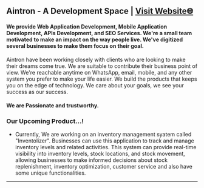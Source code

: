## Aintron - A Development Space | <u> [Visit Website🌐](https://aintron.com/) </u>

</div> <div align="start">
  
#### We provide Web Application Development, Mobile Application Development, APIs Development, and SEO Services. We're a small team motivated to make an impact on the way people live. We've digitized several businesses to make them focus on their goal.

Aintron have been working closely with clients who are looking to make their dreams come true. We are suitable to contribute their business point of view. We're reachable anytime on WhatsApp, email, mobile, and any other system you prefer to make your life easier.
We build the products that keeps you on the edge of technology. We care about your goals, we see your success as our success.

</div>
  
#### We are Passionate and trustworthy.

<!-- <div align="center">
  
  <video width="430" src="https://user-images.githubusercontent.com/92919697/219597856-e0e03c99-e095-4f14-a9bb-696c46e5cfd0.MOV" />

  
  </div> -->


 <div align="start">
 
 ### Our Upcoming Product...!
- Currently, We are working on an inventory management syatem called "Inventolizer". Businesses can use this application to track and manage inventory levels and related activities. This system can provide real-time visibility into inventory levels, stock locations, and stock movement, allowing businesses to make informed decisions about stock replenishment, inventory optimization, customer service and also have some unique functionalities.

</div>

<hr/>


<!-- 

<div align="center" >

## *💻 TECHNOLOGIES THAT WE MOSTLY USE* ⇘
  
  </div>

</br>

<div align="center" >
 
[![React Badge](https://img.shields.io/badge/-React-61DBFB?style=for-the-badge&labelColor=black&logo=react&logoColor=61DBFB)](#)
[![Next.js Badge](https://img.shields.io/badge/next.js-000000?style=for-the-badge&logo=nextdotjs&logoColor=white)](#)
[![React Native Badge](https://img.shields.io/badge/React_Native-20232A?style=for-the-badge&logo=react&logoColor=61DAFB)](#)
[![REDUX Badge](https://img.shields.io/badge/Redux-593D88?style=for-the-badge&logo=redux&logoColor=white)](#)
 [![Vite Badge](https://img.shields.io/badge/Vite-B73BFE?style=for-the-badge&logo=vite&logoColor=FFD62E)](#)
[![TypeScript Badge](https://img.shields.io/badge/TypeScript-007ACC?style=for-the-badge&logo=typescript&logoColor=white)](#)
[![Javascript Badge](https://img.shields.io/badge/-Javascript-F0DB4F?style=for-the-badge&labelColor=black&logo=javascript&logoColor=F0DB4F)](#)
[![Nodejs Badge](https://img.shields.io/badge/-Nodejs-3C873A?style=for-the-badge&labelColor=black&logo=node.js&logoColor=3C873A)](#)
![EXPRESS JS](https://img.shields.io/badge/Express.js-000000?style=for-the-badge&logo=express&logoColor=white)&nbsp;
![MONGODB](https://img.shields.io/badge/MongoDB-4EA94B?style=for-the-badge&logo=mongodb&logoColor=white)&nbsp;
![HTML 5](https://img.shields.io/badge/HTML5-E34F26?style=for-the-badge&logo=html5&logoColor=white)&nbsp;
![CSS](https://img.shields.io/badge/CSS3-1572B6?style=for-the-badge&logo=css3&logoColor=white)&nbsp;
[![SASS Badge](https://img.shields.io/badge/Sass-CC6699?style=for-the-badge&logo=sass&logoColor=white)](#)
[![Tailwind Badge](https://img.shields.io/badge/Tailwind%20CSS-092749?style=for-the-badge&logo=tailwindcss&logoColor=06B6D4&labelColor=000000)](#)
![BOOTSTRAP](https://img.shields.io/badge/Bootstrap-563D7C?style=for-the-badge&logo=bootstrap&logoColor=white)&nbsp;
![STYLED COMPONENT](https://img.shields.io/badge/styled--components-000000?style=for-the-badge&logo=styled-components&logoColor=white)&nbsp;
![FIREBASE](https://img.shields.io/badge/firebase-ffca28?style=for-the-badge&logo=firebase&logoColor=black)&nbsp;
![VERCEL](https://img.shields.io/badge/Vercel-000000?style=for-the-badge&logo=vercel&logoColor=white)&nbsp;
 ![FIGMA](	https://img.shields.io/badge/Figma-F24E1E?style=for-the-badge&logo=figma&logoColor=white)&nbsp;
 ![HEROKU](https://img.shields.io/badge/Heroku-430098?style=for-the-badge&logo=heroku&logoColor=white)&nbsp;
 ![NETLIFY](https://img.shields.io/badge/Netlify-00C7B7?style=for-the-badge&logo=netlify&logoColor=white)
 ![VSCODE](https://img.shields.io/badge/VSCode-0078D4?style=for-the-badge&logo=visual%20studio%20code&logoColor=white	)
 
 </div>  -->


